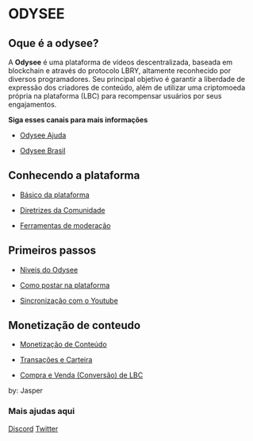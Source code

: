 #  ODYSEE

## Oque é a odysee?

 A **Odysee** é uma plataforma de vídeos descentralizada, baseada em blockchain e através do protocolo LBRY, altamente reconhecido por diversos programadores. Seu principal objetivo é garantir a liberdade de expressão dos criadores de conteúdo, além de utilizar uma criptomoeda própria na plataforma (LBC) para recompensar usuários por seus engajamentos.

**Siga esses canais para mais informações**

*  [Odysee Ajuda](https://odysee.com/@ajuda:d)

* [Odysee Brasil](https://odysee.com/@odyseebr:1)

## Conhecendo a plataforma

* [Básico da plataforma](https://odysee.com/@ajuda:d/basico:d)

* [Diretrizes da Comunidade](https://odysee.com/@ajuda:d/diretrizes:9)

* [Ferramentas de moderação](https://odysee.com/@ajuda:d/ferramentas:4)

## Primeiros passos

* [Niveis do Odysee](https://odysee.com/@ajuda:d/nivel:3)

* [Como postar na plataforma](https://odysee.com/@odyseebr:1/upload:6)

* [Sincronização com o Youtube](https://odysee.com/@odyseebr:1/sync:f)

## Monetização de conteudo

* [Monetização de Conteúdo](https://odysee.com/@ajuda:d/monetizacao:d)

* [Transações e Carteira](https://odysee.com/@ajuda:d/carteira:e)

* [Compra e Venda (Conversão) de LBC](https://odysee.com/@ajuda:d/troca:0)



by: Jasper

### Mais ajudas aqui


[Discord](https://discord.gg/S24XhKAvYx)                        [Twitter](https://twitter.com/OdyseeB)
